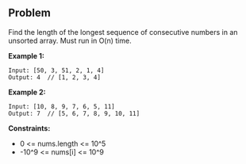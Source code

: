 ## Problem

Find the length of the longest sequence of consecutive numbers in an unsorted array. Must run in O(n) time.

**Example 1:**
```
Input: [50, 3, 51, 2, 1, 4]
Output: 4  // [1, 2, 3, 4]
```

**Example 2:**
```
Input: [10, 8, 9, 7, 6, 5, 11]
Output: 7  // [5, 6, 7, 8, 9, 10, 11]
```

**Constraints:**
- 0 <= nums.length <= 10^5
- -10^9 <= nums[i] <= 10^9

